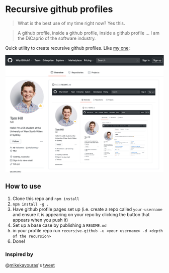 # Recursive github profiles

> What is the best use of my time right now? Yes this.

> A github profile, inside a github profile, inside a github profile ... I am the DiCaprio of the software industry.

Quick utility to create recursive github profiles.
Like [my one](http://github.com/hill):

![Wow look at this amazing thing!](./screenshot-1.png)

## How to use

1. Clone this repo and `npm install`
2. `npm install -g .`
3. Have github profile pages set up (i.e. create a repo called `your-username` and ensure it is appearing on your repo by clicking the button that appears when you push it)
4. Set up a base case by publishing a `README.md`
6. in your profile repo run `recursive-github -u <your username> -d <depth of the recursion>`
7. Done!

### Inspired by

@[mikekavouras](https://github.com/mikekavouras)'s [tweet](https://twitter.com/mikekavouras/status/1265796303595941894)
